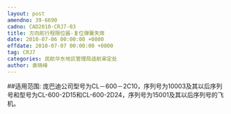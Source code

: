 ```yaml
---
layout: post
amendno: 39-6690
cadno: CAD2010-CRJ7-03
title: 方向舵行程限位器-复位弹簧失效
date: 2010-07-06 00:00:00 +0800
effdate: 2010-07-07 00:00:00 +0800
tag: CRJ7
categories: 民航华东地区管理局适航审定处
author: 袁晓峰
---
```


##适用范围:
庞巴迪公司型号为CL－600－2C10，序列号为10003及其以后序列号和型号为CL-600-2D15和CL-600-2D24，序列号为15001及其以后序列号的飞机。

